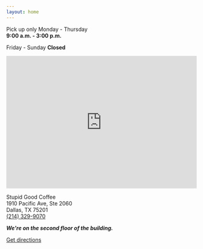 ```yaml
---
layout: home
---
```


Pick up only
Monday - Thursday  
**9:00 a.m. - 3:00 p.m.**

Friday - Sunday
**Closed**

<iframe class="mt-24 mb-8" src="https://www.editmysite.com/ajax/apps/generateMap.php?elementid=e68da3b0-d098-11ea-8c47-ed1276e28297&amp;map=google&amp;ineditor=0&amp;width=auto&amp;point=1&amp;control=3&amp;scalecontrol=1&amp;height=350px&amp;zoom=10&amp;zoomScale=87&amp;lat=32.7827&amp;long=-96.7957&amp;pincolor=D85040&amp;pinbordercolor=C74D40&amp;pincirclecolor=8A1E16&amp;styles=%5B%7B%22featureType%22%3A%22poi%22%2C%22elementType%22%3A%22labels.text%22%2C%22stylers%22%3A%5B%7B%22visibility%22%3A%22off%22%7D%5D%7D%2C%7B%22featureType%22%3A%22poi.business%22%2C%22stylers%22%3A%5B%7B%22visibility%22%3A%22off%22%7D%5D%7D%2C%7B%22featureType%22%3A%22road%22%2C%22elementType%22%3A%22labels.icon%22%2C%22stylers%22%3A%5B%7B%22visibility%22%3A%22off%22%7D%5D%7D%2C%7B%22featureType%22%3A%22transit%22%2C%22stylers%22%3A%5B%7B%22visibility%22%3A%22off%22%7D%5D%7D%5D&amp;touch=1&amp;forcemapdrag=1" title="" allowtransparency="true" frameborder="0" scrolling="no" style="width: 100%; height: 350px; -webkit-user-select: auto;"></iframe>

Stupid Good Coffee  
1910 Pacific Ave, Ste 2060  
Dallas, TX 75201  
[(214) 329-9070](tel:2143299070)

_**We're on the second floor of the building.**_

<a class="inline-block mt-8 mb-24 bg-jaffa py-4 px-6 text-white no-underline text-4xl font-bold not-italic" href="https://www.google.com/maps/dir/?api=1&destination=1910+Pacific+Ave+Ste+2060+Dallas+TX+75201+US">Get directions</a>
